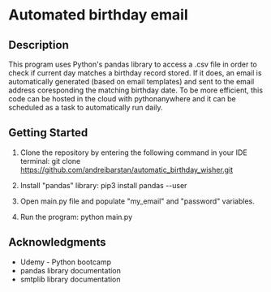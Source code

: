 # Automated birthday email


## Description

This program uses Python's pandas library to access a .csv file in order to check if current day matches a birthday record stored. If it does, an email is automatically generated (based on email templates) and sent to the email address coresponding the matching birthday date. To be more efficient, this code can be hosted in the cloud with pythonanywhere and it can be scheduled as a task to automatically run daily.


## Getting Started

1. Clone the repository by entering the following command in your IDE terminal:
	git clone https://github.com/andreibarstan/automatic_birthday_wisher.git

2. Install "pandas" library:
	pip3 install pandas --user 

3. Open main.py file and populate "my_email" and "password" variables. 

3. Run the program:
	python main.py


## Acknowledgments

* Udemy - Python bootcamp
* pandas library documentation
* smtplib library documentation